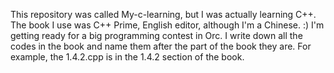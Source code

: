 This repository was called My-c-learning, but I was actually learning C++. The book I use was C++ Prime, English editor, although I'm a Chinese. :) I'm getting ready for 
a big programming contest in Orc. I write down all the codes in the book and name them after the part of the book they are. For example, the 1.4.2.cpp is in the 1.4.2 
section of the book.
